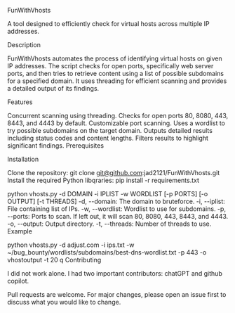 FunWithVhosts

A tool designed to efficiently check for virtual hosts across multiple IP addresses.

Description

FunWithVhosts automates the process of identifying virtual hosts on given IP addresses. The script checks for open ports, specifically web server ports, and then tries to retrieve content using a list of possible subdomains for a specified domain. It uses threading for efficient scanning and provides a detailed output of its findings.

Features

Concurrent scanning using threading.
Checks for open ports 80, 8080, 443, 8443, and 4443 by default.
Customizable port scanning.
Uses a wordlist to try possible subdomains on the target domain.
Outputs detailed results including status codes and content lengths.
Filters results to highlight significant findings.
Prerequisites

Installation

Clone the repository:
git clone git@github.com:jad2121/FunWithVhosts.git
Install the required Python libqraries:
pip install -r requirements.txt

python vhosts.py -d DOMAIN -i IPLIST -w WORDLIST [-p PORTS] [-o OUTPUT] [-t THREADS]
-d, --domain: The domain to bruteforce.
-i, --iplist: File containing list of IPs.
-w, --wordlist: Wordlist to use for subdomains.
-p, --ports: Ports to scan. If left out, it will scan 80, 8080, 443, 8443, and 4443.
-o, --output: Output directory.
-t, --threads: Number of threads to use.
Example

python vhosts.py -d adjust.com -i ips.txt -w ~/bug_bounty/wordlists/subdomains/best-dns-wordlist.txt -p 443 -o vhostoutput -t 20
q
Contributing

I did not work alone. I had two important contributors: chatGPT and github copilot. 

Pull requests are welcome. For major changes, please open an issue first to discuss what you would like to change.

